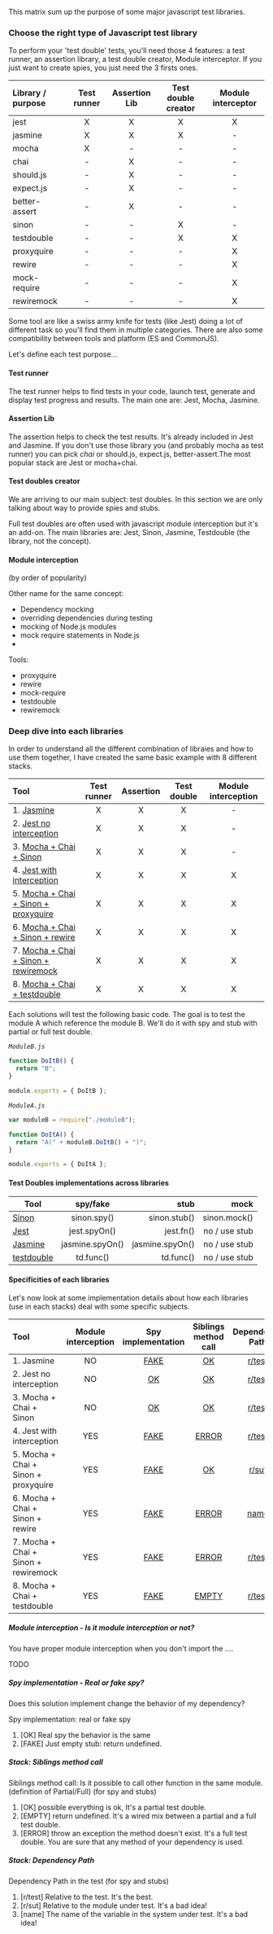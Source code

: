 

This matrix sum up the purpose of some major javascript test libraries.

### Choose the right type of Javascript test library

To perform your 'test double' tests, you'll need those 4 features: a test runner, an assertion library, a test double creator, Module interceptor. If you just want to create spies, you just need the 3 firsts ones.

| Library / purpose | Test runner | Assertion Lib | Test double creator | Module interceptor |
| :---------------- | :---------: | :-----------: | :-----------------: | :----------------: |
| jest              |      X      |       X       |          X          |         X          |
| jasmine           |      X      |       X       |          X          |         -          |
| mocha             |      X      |       -       |          -          |         -          |
| chai              |      -      |       X       |          -          |         -          |
| should.js         |      -      |       X       |          -          |         -          |
| expect.js         |      -      |       X       |          -          |         -          |
| better-assert     |      -      |       X       |          -          |         -          |
| sinon             |      -      |       -       |          X          |         -          |
| testdouble        |      -      |       -       |          X          |         X          |
| proxyquire        |      -      |       -       |          -          |         X          |
| rewire            |      -      |       -       |          -          |         X          |
| mock-require      |      -      |       -       |          -          |         X          |
| rewiremock        |      -      |       -       |          -          |         X          |

Some tool are like a swiss army knife for tests (like Jest) doing a lot of different task so you'll find them in multiple categories. There are also some compatibility between tools and platform (ES and CommonJS).

Let's define each test purpose...

#### Test runner

The test runner helps to find tests in your code, launch test, generate and display test progress and results.
The main one are: Jest, Mocha, Jasmine.

#### Assertion Lib

The assertion helps to check the test results.
It's already included in Jest and Jasmine. If you don't use those library you (and probably mocha as test runner) you can pick _chai_ or should.js, expect.js, better-assert.The most popular stack are Jest or mocha+chai. 

#### Test doubles creator

We are arriving to our main subject: test doubles.
In this section we are only talking about way to provide spies and stubs.

 Full test doubles are often used with javascript module interception but it's an add-on.
The main libraries are: Jest, Sinon, Jasmine, Testdouble (the library, not the concept).

#### Module interception
 (by order of popularity)

Other name for the same concept:

- Dependency mocking
- overriding dependencies during testing
- mocking of Node.js modules
- mock require statements in Node.js
- 

Tools:

- proxyquire
- rewire
- mock-require
- testdouble
- rewiremock

### Deep dive into each libraries

In order to understand all the different combination of libraies and how to use them together, I have created the same basic example with 8 different stacks.  

[jasmine]: ./jasmine-no-interception
[jest-no-int]: ./jest-no-interception
[sinon]: ./sinon-no-interception
[jest-int]: ./jest-with-interception
[proxyquire]: ./sinon-with-interception-proxyquire
[rewire]: ./sinon-with-interception-rewire
[rewiremock]: ./sinon-with-interception-rewiremock
[testdouble]: ./testdouble-with-interception

| Tool                                               | Test runner | Assertion | Test double | Module interception |
| :------------------------------------------------- | :---------: | :-------: | :---------: | :-----------------: |
| 1. [Jasmine][jasmine]                              |      X      |     X     |      X      |          -          |
| 2. [Jest no interception][jest-no-int]             |      X      |     X     |      X      |          -          |
| 3. [Mocha + Chai + Sinon][sinon]                   |      X      |     X     |      X      |          -          |
| 4. [Jest with interception][jest-int]              |      X      |     X     |      X      |          X          |
| 5. [Mocha + Chai + Sinon + proxyquire][proxyquire] |      X      |     X     |      X      |          X          |
| 6. [Mocha + Chai + Sinon + rewire][rewire]         |      X      |     X     |      X      |          X          |
| 7. [Mocha + Chai + Sinon + rewiremock][rewiremock] |      X      |     X     |      X      |          X          |
| 8. [Mocha + Chai + testdouble][testdouble]         |      X      |     X     |      X      |          X          |

Each solutions will test the following basic code. The goal is to test the module A which reference the module B. We'll do it with spy and stub with partial or full test double.

*`ModuleB.js`*

```js
function DoItB() {
  return "B";
}

module.exports = { DoItB };
```

*`ModuleA.js`*

```js
var moduleB = require("./moduleB");

function DoItA() {
  return "A(" + moduleB.DoItB() + ")";
}

module.exports = { DoItA };
```

#### Test Doubles implementations across libraries

| Tool                                                   |    spy/fake     |            stub |          mock |
| ------------------------------------------------------ | :-------------: | --------------: | ------------: |
| [Sinon](https://www.npmjs.com/package/sinon)           |   sinon.spy()   |    sinon.stub() |  sinon.mock() |
| [Jest](https://www.npmjs.com/package/jest)             |  jest.spyOn()   |       jest.fn() | no / use stub |
| [Jasmine](https://www.npmjs.com/package/jasmine)       | jasmine.spyOn() | jasmine.spyOn() | no / use stub |
| [testdouble](https://www.npmjs.com/package/testdouble) |    td.func()    |       td.func() | no / use stub |

#### Specificities of each libraries

Let's now look at some implementation details about how each libraries (use in each stacks) deal with some specific subjects. 

[jasmine-spy]: ./jasmine-no-interception/test/moduleAspySpec.js#L9
[jasmine-sib]: ./jasmine-no-interception/test/moduleAspySpec.js#L19
[jasmine-dep]: ./jasmine-no-interception/test/moduleAspySpec.js#L19

[jest-no-int-spy]: ./jest-no-interception/test/moduleA.spy.spec.js#L7
[jest-no-int-sib]: ./jest-no-interception/test/moduleA.spy.spec.js#L18
[jest-no-int-dep]: ./jest-no-interception/test/moduleA.spy.spec.js#L18

[sinon-spy]: ./sinon-no-interception/test/moduleA.spy.spec.js#L9
[sinon-sib]: ./sinon-no-interception/test/moduleA.spy.spec.js#L9
[sinon-dep]: ./sinon-no-interception/test/moduleA.spy.spec.js#L19

[jest-int-spy]: ./jest-with-interception/test/moduleA.spy.spec.js#L13
[jest-int-sib]: ./jest-with-interception/test/moduleA.spy.spec.js#L24
[jest-int-dep]: ./jest-with-interception/test/moduleA.spy.spec.js#L24

[proxyquire-spy]: ./sinon-with-interception-proxyquire/test/moduleA.spy.spec.js#L8
[proxyquire-sib]: ./sinon-with-interception-proxyquire/test/moduleA.spy.spec.js#L31
[proxyquire-dep]: ./sinon-with-interception-proxyquire/test/moduleA.spy.spec.js#L31

[rewire-spy]: ./sinon-with-interception-rewire/test/moduleA.spy.spec.js
[rewire-sib]: ./sinon-with-interception-rewire/test/moduleA.spy.spec.js
[rewire-dep]: ./sinon-with-interception-rewire/test/moduleA.spy.spec.js

[rewiremock-spy]: ./sinon-with-interception-rewiremock/test/moduleA.spy.spec.js
[rewiremock-sib]: ./sinon-with-interception-rewiremock/test/moduleA.spy.spec.js
[rewiremock-dep]: ./sinon-with-interception-rewiremock/test/moduleA.spy.spec.js

[testdouble-spy]: ./testdouble-with-interception/test/moduleA.spy.spec.js
[testdouble-sib]: ./testdouble-with-interception/test/moduleA.spy.spec.js
[testdouble-dep]: ./testdouble-with-interception/test/moduleA.spy.spec.js

| Tool                                 | Module interception |   Spy implementation   |  Siblings method call   |      Dependency Path      |
| :----------------------------------- | :-----------------: | :--------------------: | :---------------------: | :-----------------------: |
| 1. Jasmine                           |         NO          |  [FAKE][jasmine-spy]   |    [OK][jasmine-sib]    |   [r/test][jasmine-dep]   |
| 2. Jest no interception              |         NO          | [OK][jest-no-int-spy]  |  [OK][jest-no-int-sib]  | [r/test][jest-no-int-dep] |
| 3. Mocha + Chai + Sinon              |         NO          |    [OK][sinon-spy]     |     [OK][sinon-sib]     |    [r/test][sinon-dep]    |
| 4. Jest with interception            |         YES         |  [FAKE][jest-int-spy]  |  [ERROR][jest-int-sib]  |  [r/test][jest-int-dep]   |
| 5. Mocha + Chai + Sinon + proxyquire |         YES         | [FAKE][proxyquire-spy] |  [OK][proxyquire-sib]   |  [r/sut][proxyquire-dep]  |
| 6. Mocha + Chai + Sinon + rewire     |         YES         |   [FAKE][rewire-spy]   |   [ERROR][rewire-sib]   |    [name][rewire-dep]     |
| 7. Mocha + Chai + Sinon + rewiremock |         YES         | [FAKE][rewiremock-spy] | [ERROR][rewiremock-sib] | [r/test][rewiremock-dep]  |
| 8. Mocha + Chai + testdouble         |         YES         | [FAKE][testdouble-spy] | [EMPTY][testdouble-sib] | [r/test][testdouble-dep]  |

##### *Module interception* - Is it module interception or not?

You have proper module interception when you don't import the ....

TODO

##### *Spy implementation* - Real or fake spy?

Does this solution implement change the behavior of my dependency?

Spy implementation: real or fake spy

  1. [OK] Real spy the behavior is the same
  2. [FAKE] Just empty stub: return undefined.

##### Stack: Siblings method call

Siblings method call: Is it possible to call other function in the same module. (definition of Partial/Full) (for spy and stubs)

  1. [OK] possible everything is ok, It's a partial test double.
  2. [EMPTY] return undefined. It's a wired mix between a partial and a full test double.
  3. [ERROR] throw an exception the method doesn't exist. It's a full test double. You are sure that any method of your dependency is used.

##### Stack: Dependency Path

Dependency Path in the test (for spy and stubs)

  1. [r/test] Relative to the test. It's the best.
  2. [r/sut] Relative to the module under test. It's a bad idea!
  3. [name] The name of the variable in the system under test. It's a bad idea!